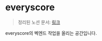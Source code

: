 # everyscore
>정리된 노션 문서: [링크](https://imgzon3.notion.site/EveryScore-37b8ef2ead074b4eae64e2a6047a91d3)  

everyscore의 벡엔드 작업을 올리는 공간입니다.